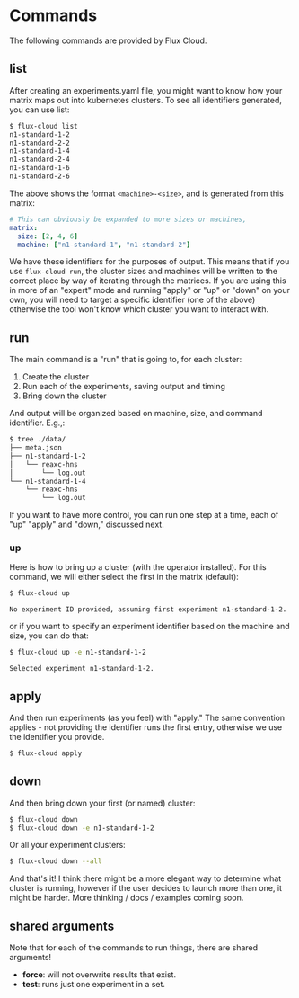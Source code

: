 # Commands

The following commands are provided by Flux Cloud.

## list

After creating an experiments.yaml file, you might want to know how your matrix maps out into kubernetes
clusters. To see all identifiers generated, you can use list:

```bash
$ flux-cloud list
n1-standard-1-2
n1-standard-2-2
n1-standard-1-4
n1-standard-2-4
n1-standard-1-6
n1-standard-2-6
```
The above shows the format `<machine>-<size>`, and is generated from this matrix:

```yaml
# This can obviously be expanded to more sizes or machines,
matrix:
  size: [2, 4, 6]
  machine: ["n1-standard-1", "n1-standard-2"]
```

We have these identifiers for the purposes of output. This means that if you use
`flux-cloud run`, the cluster sizes and machines will be written to the correct
place by way of iterating through the matrices. If you are using this in more of
an "expert" mode and running "apply" or "up" or "down" on your own, you will
need to target a specific identifier (one of the above) otherwise the tool won't
know which cluster you want to interact with.

## run

The main command is a "run" that is going to, for each cluster:

1. Create the cluster
2. Run each of the experiments, saving output and timing
3. Bring down the cluster

And output will be organized based on machine, size, and command identifier. E.g.,:

```bash
$ tree ./data/
├── meta.json
├── n1-standard-1-2
│   └── reaxc-hns
│       └── log.out
└── n1-standard-1-4
    └── reaxc-hns
        └── log.out
```

If you want to have more control, you can run one step at a time,
each of "up" "apply" and "down," discussed next.

### up

Here is how to bring up a cluster (with the operator installed). For this command,
we will either select the first in the matrix (default):

```bash
$ flux-cloud up
```
```console
No experiment ID provided, assuming first experiment n1-standard-1-2.
```

or if you want to specify an experiment identifier based on the machine and size, you can do that:

```bash
$ flux-cloud up -e n1-standard-1-2
```
```console
Selected experiment n1-standard-1-2.
```

## apply

And then run experiments (as you feel) with "apply." The same convention applies - not providing the identifier runs the
first entry, otherwise we use the identifier you provide.

```bash
$ flux-cloud apply
```

## down

And then bring down your first (or named) cluster:

```bash
$ flux-cloud down
$ flux-cloud down -e n1-standard-1-2
```

Or all your experiment clusters:

```bash
$ flux-cloud down --all
```

And that's it! I think there might be a more elegant way to determine what cluster is running,
however if the user decides to launch more than one, it might be harder. More thinking / docs / examples coming soon.

## shared arguments

Note that for each of the commands to run things, there are shared arguments!

- **force**: will not overwrite results that exist.
- **test**: runs just one experiment in a set.
